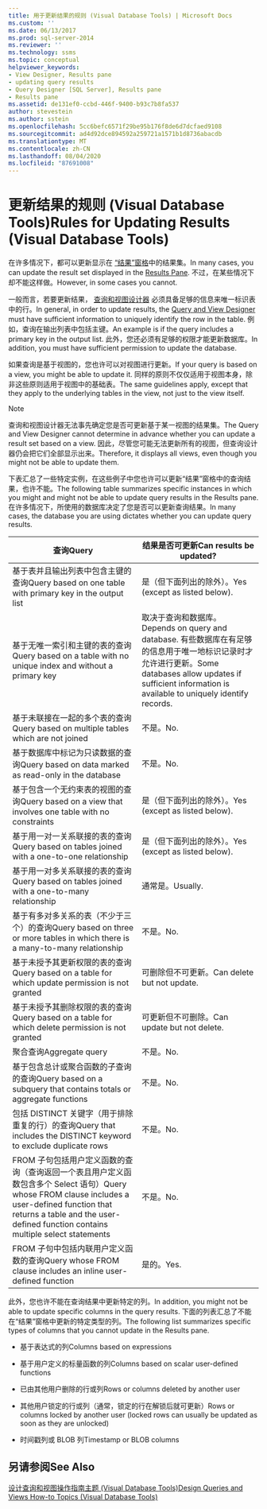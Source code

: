 ```yaml
---
title: 用于更新结果的规则 (Visual Database Tools) | Microsoft Docs
ms.custom: ''
ms.date: 06/13/2017
ms.prod: sql-server-2014
ms.reviewer: ''
ms.technology: ssms
ms.topic: conceptual
helpviewer_keywords:
- View Designer, Results pane
- updating query results
- Query Designer [SQL Server], Results pane
- Results pane
ms.assetid: de131ef0-ccbd-446f-9400-b93c7b8fa537
author: stevestein
ms.author: sstein
ms.openlocfilehash: 5cc6befc6571f29be95b176f8de6d7dcfaed9108
ms.sourcegitcommit: ad4d92dce894592a259721a1571b1d8736abacdb
ms.translationtype: MT
ms.contentlocale: zh-CN
ms.lasthandoff: 08/04/2020
ms.locfileid: "87691008"
---
```

# <a name="rules-for-updating-results-visual-database-tools"></a><span data-ttu-id="00097-102">更新结果的规则 (Visual Database Tools)</span><span class="sxs-lookup"><span data-stu-id="00097-102">Rules for Updating Results (Visual Database Tools)</span></span>
  <span data-ttu-id="00097-103">在许多情况下，都可以更新显示在 [“结果”窗格](visual-database-tools.md)中的结果集。</span><span class="sxs-lookup"><span data-stu-id="00097-103">In many cases, you can update the result set displayed in the [Results Pane](visual-database-tools.md).</span></span> <span data-ttu-id="00097-104">不过，在某些情况下却不能这样做。</span><span class="sxs-lookup"><span data-stu-id="00097-104">However, in some cases you cannot.</span></span>  
  
 <span data-ttu-id="00097-105">一般而言，若要更新结果， [查询和视图设计器](query-and-view-designer-tools-visual-database-tools.md) 必须具备足够的信息来唯一标识表中的行。</span><span class="sxs-lookup"><span data-stu-id="00097-105">In general, in order to update results, the [Query and View Designer](query-and-view-designer-tools-visual-database-tools.md) must have sufficient information to uniquely identify the row in the table.</span></span> <span data-ttu-id="00097-106">例如，查询在输出列表中包括主键。</span><span class="sxs-lookup"><span data-stu-id="00097-106">An example is if the query includes a primary key in the output list.</span></span> <span data-ttu-id="00097-107">此外，您还必须有足够的权限才能更新数据库。</span><span class="sxs-lookup"><span data-stu-id="00097-107">In addition, you must have sufficient permission to update the database.</span></span>  
  
 <span data-ttu-id="00097-108">如果查询是基于视图的，您也许可以对视图进行更新。</span><span class="sxs-lookup"><span data-stu-id="00097-108">If your query is based on a view, you might be able to update it.</span></span> <span data-ttu-id="00097-109">同样的原则不仅仅适用于视图本身，除非这些原则适用于视图中的基础表。</span><span class="sxs-lookup"><span data-stu-id="00097-109">The same guidelines apply, except that they apply to the underlying tables in the view, not just to the view itself.</span></span>  
  
> [!NOTE]  
>  <span data-ttu-id="00097-110">查询和视图设计器无法事先确定您是否可更新基于某一视图的结果集。</span><span class="sxs-lookup"><span data-stu-id="00097-110">The Query and View Designer cannot determine in advance whether you can update a result set based on a view.</span></span> <span data-ttu-id="00097-111">因此，尽管您可能无法更新所有的视图，但查询设计器仍会把它们全部显示出来。</span><span class="sxs-lookup"><span data-stu-id="00097-111">Therefore, it displays all views, even though you might not be able to update them.</span></span>  
  
 <span data-ttu-id="00097-112">下表汇总了一些特定实例，在这些例子中您也许可以更新“结果”窗格中的查询结果，也许不能。</span><span class="sxs-lookup"><span data-stu-id="00097-112">The following table summarizes specific instances in which you might and might not be able to update query results in the Results pane.</span></span> <span data-ttu-id="00097-113">在许多情况下，所使用的数据库决定了您是否可以更新查询结果。</span><span class="sxs-lookup"><span data-stu-id="00097-113">In many cases, the database you are using dictates whether you can update query results.</span></span>  
  
|<span data-ttu-id="00097-114">查询</span><span class="sxs-lookup"><span data-stu-id="00097-114">Query</span></span>|<span data-ttu-id="00097-115">结果是否可更新</span><span class="sxs-lookup"><span data-stu-id="00097-115">Can results be updated?</span></span>|  
|-----------|-----------------------------|  
|<span data-ttu-id="00097-116">基于表并且输出列表中包含主键的查询</span><span class="sxs-lookup"><span data-stu-id="00097-116">Query based on one table with primary key in the output list</span></span>|<span data-ttu-id="00097-117">是（但下面列出的除外）。</span><span class="sxs-lookup"><span data-stu-id="00097-117">Yes (except as listed below).</span></span>|  
|<span data-ttu-id="00097-118">基于无唯一索引和主键的表的查询</span><span class="sxs-lookup"><span data-stu-id="00097-118">Query based on a table with no unique index and without a primary key</span></span>|<span data-ttu-id="00097-119">取决于查询和数据库。</span><span class="sxs-lookup"><span data-stu-id="00097-119">Depends on query and database.</span></span> <span data-ttu-id="00097-120">有些数据库在有足够的信息用于唯一地标识记录时才允许进行更新。</span><span class="sxs-lookup"><span data-stu-id="00097-120">Some databases allow updates if sufficient information is available to uniquely identify records.</span></span>|  
|<span data-ttu-id="00097-121">基于未联接在一起的多个表的查询</span><span class="sxs-lookup"><span data-stu-id="00097-121">Query based on multiple tables which are not joined</span></span>|<span data-ttu-id="00097-122">不是。</span><span class="sxs-lookup"><span data-stu-id="00097-122">No.</span></span>|  
|<span data-ttu-id="00097-123">基于数据库中标记为只读数据的查询</span><span class="sxs-lookup"><span data-stu-id="00097-123">Query based on data marked as read-only in the database</span></span>|<span data-ttu-id="00097-124">不是。</span><span class="sxs-lookup"><span data-stu-id="00097-124">No.</span></span>|  
|<span data-ttu-id="00097-125">基于包含一个无约束表的视图的查询</span><span class="sxs-lookup"><span data-stu-id="00097-125">Query based on a view that involves one table with no constraints</span></span>|<span data-ttu-id="00097-126">是（但下面列出的除外）。</span><span class="sxs-lookup"><span data-stu-id="00097-126">Yes (except as listed below).</span></span>|  
|<span data-ttu-id="00097-127">基于用一对一关系联接的表的查询</span><span class="sxs-lookup"><span data-stu-id="00097-127">Query based on tables joined with a one-to-one relationship</span></span>|<span data-ttu-id="00097-128">是（但下面列出的除外）。</span><span class="sxs-lookup"><span data-stu-id="00097-128">Yes (except as listed below).</span></span>|  
|<span data-ttu-id="00097-129">基于用一对多关系联接的表的查询</span><span class="sxs-lookup"><span data-stu-id="00097-129">Query based on tables joined with a one-to-many relationship</span></span>|<span data-ttu-id="00097-130">通常是。</span><span class="sxs-lookup"><span data-stu-id="00097-130">Usually.</span></span>|  
|<span data-ttu-id="00097-131">基于有多对多关系的表（不少于三个）的查询</span><span class="sxs-lookup"><span data-stu-id="00097-131">Query based on three or more tables in which there is a many-to-many relationship</span></span>|<span data-ttu-id="00097-132">不是。</span><span class="sxs-lookup"><span data-stu-id="00097-132">No.</span></span>|  
|<span data-ttu-id="00097-133">基于未授予其更新权限的表的查询</span><span class="sxs-lookup"><span data-stu-id="00097-133">Query based on a table for which update permission is not granted</span></span>|<span data-ttu-id="00097-134">可删除但不可更新。</span><span class="sxs-lookup"><span data-stu-id="00097-134">Can delete but not update.</span></span>|  
|<span data-ttu-id="00097-135">基于未授予其删除权限的表的查询</span><span class="sxs-lookup"><span data-stu-id="00097-135">Query based on a table for which delete permission is not granted</span></span>|<span data-ttu-id="00097-136">可更新但不可删除。</span><span class="sxs-lookup"><span data-stu-id="00097-136">Can update but not delete.</span></span>|  
|<span data-ttu-id="00097-137">聚合查询</span><span class="sxs-lookup"><span data-stu-id="00097-137">Aggregate query</span></span>|<span data-ttu-id="00097-138">不是。</span><span class="sxs-lookup"><span data-stu-id="00097-138">No.</span></span>|  
|<span data-ttu-id="00097-139">基于包含总计或聚合函数的子查询的查询</span><span class="sxs-lookup"><span data-stu-id="00097-139">Query based on a subquery that contains totals or aggregate functions</span></span>|<span data-ttu-id="00097-140">不是。</span><span class="sxs-lookup"><span data-stu-id="00097-140">No.</span></span>|  
|<span data-ttu-id="00097-141">包括 DISTINCT 关键字（用于排除重复的行）的查询</span><span class="sxs-lookup"><span data-stu-id="00097-141">Query that includes the DISTINCT keyword to exclude duplicate rows</span></span>|<span data-ttu-id="00097-142">不是。</span><span class="sxs-lookup"><span data-stu-id="00097-142">No.</span></span>|  
|<span data-ttu-id="00097-143">FROM 子句包括用户定义函数的查询（查询返回一个表且用户定义函数包含多个 Select 语句）</span><span class="sxs-lookup"><span data-stu-id="00097-143">Query whose FROM clause includes a user-defined function that returns a table and the user-defined function contains multiple select statements</span></span>|<span data-ttu-id="00097-144">不是。</span><span class="sxs-lookup"><span data-stu-id="00097-144">No.</span></span>|  
|<span data-ttu-id="00097-145">FROM 子句中包括内联用户定义函数的查询</span><span class="sxs-lookup"><span data-stu-id="00097-145">Query whose FROM clause includes an inline user-defined function</span></span>|<span data-ttu-id="00097-146">是的。</span><span class="sxs-lookup"><span data-stu-id="00097-146">Yes.</span></span>|  
  
 <span data-ttu-id="00097-147">此外，您也许不能在查询结果中更新特定的列。</span><span class="sxs-lookup"><span data-stu-id="00097-147">In addition, you might not be able to update specific columns in the query results.</span></span> <span data-ttu-id="00097-148">下面的列表汇总了不能在“结果”窗格中更新的特定类型的列。</span><span class="sxs-lookup"><span data-stu-id="00097-148">The following list summarizes specific types of columns that you cannot update in the Results pane.</span></span>  
  
-   <span data-ttu-id="00097-149">基于表达式的列</span><span class="sxs-lookup"><span data-stu-id="00097-149">Columns based on expressions</span></span>  
  
-   <span data-ttu-id="00097-150">基于用户定义的标量函数的列</span><span class="sxs-lookup"><span data-stu-id="00097-150">Columns based on scalar user-defined functions</span></span>  
  
-   <span data-ttu-id="00097-151">已由其他用户删除的行或列</span><span class="sxs-lookup"><span data-stu-id="00097-151">Rows or columns deleted by another user</span></span>  
  
-   <span data-ttu-id="00097-152">其他用户锁定的行或列（通常，锁定的行在解锁后就可更新）</span><span class="sxs-lookup"><span data-stu-id="00097-152">Rows or columns locked by another user (locked rows can usually be updated as soon as they are unlocked)</span></span>  
  
-   <span data-ttu-id="00097-153">时间戳列或 BLOB 列</span><span class="sxs-lookup"><span data-stu-id="00097-153">Timestamp or BLOB columns</span></span>  
  
## <a name="see-also"></a><span data-ttu-id="00097-154">另请参阅</span><span class="sxs-lookup"><span data-stu-id="00097-154">See Also</span></span>  
 [<span data-ttu-id="00097-155">设计查询和视图操作指南主题 (Visual Database Tools)</span><span class="sxs-lookup"><span data-stu-id="00097-155">Design Queries and Views How-to Topics &#40;Visual Database Tools&#41;</span></span>](design-queries-and-views-how-to-topics-visual-database-tools.md)  
  
  
